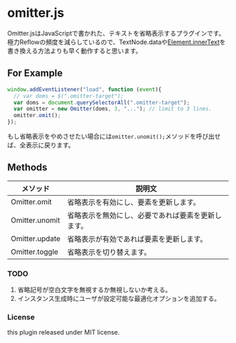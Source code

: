 # omitter.js
Omitter.jsはJavaScriptで書かれた、テキストを省略表示するプラグインです。
極力Reflowの頻度を減らしているので、TextNode.dataや[Element.innerText](https://developer.mozilla.org/ja/docs/Web/API/Node/innerText)を書き換える方法よりも早く動作すると思います。

## For Example 
```js
window.addEventListener("load", function (event){
  // var doms = $(".omitter-target");
  var doms = document.querySelectorAll(".omitter-target");
  var omitter = new Omitter(doms, 3, "..."); // limit to 3 lines.
  omitter.omit();
});
```

もし省略表示をやめさせたい場合には`omitter.unomit();`メソッドを呼び出せば、全表示に戻ります。

## Methods 
| メソッド | 説明文 |
---- | ---- 
| Omitter.omit | 省略表示を有効にし、要素を更新します。 | 
| Omitter.unomit | 省略表示を無効にし、必要であれば要素を更新します。 | 
| Omitter.update | 省略表示が有効であれば要素を更新します。 | 
| Omitter.toggle | 省略表示を切り替えます。 |

### TODO
1. 省略記号が空白文字を無視するか無視しないか考える。
2. インスタンス生成時にユーザが設定可能な最適化オプションを追加する。

### License 
this plugin released under MIT license.
